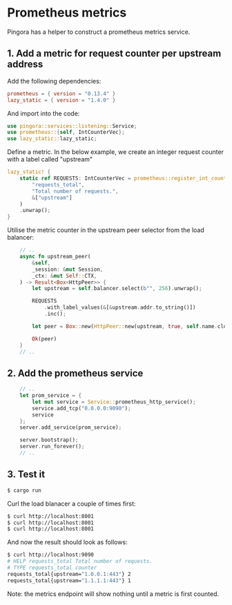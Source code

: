 # Prometheus metrics

Pingora has a helper to construct a prometheus metrics service.

## 1. Add a metric for request counter per upstream address

Add the following dependencies:

```toml
prometheus = { version = "0.13.4" }
lazy_static = { version = "1.4.0" }
```

And import into the code:

```rs
use pingora::services::listening::Service;
use prometheus::{self, IntCounterVec};
use lazy_static::lazy_static;
```

Define a metric. In the below example, we create an integer request counter with a label called "upstream"

```rs
lazy_static! {
    static ref REQUESTS: IntCounterVec = prometheus::register_int_counter_vec!(
        "requests_total",
        "Total number of requests.",
        &["upstream"]
    )
    .unwrap();
}
```

Utilise the metric counter in the upstream peer selector from the load balancer:

```rs
    // ..
    async fn upstream_peer(
        &self,
        _session: &mut Session,
        _ctx: &mut Self::CTX,
    ) -> Result<Box<HttpPeer>> {
        let upstream = self.balancer.select(b"", 256).unwrap();

        REQUESTS
            .with_label_values(&[&upstream.addr.to_string()])
            .inc();

        let peer = Box::new(HttpPeer::new(upstream, true, self.name.clone()));

        Ok(peer)
    }
    // ..
```

## 2. Add the prometheus service

```rs
    // ..
    let prom_service = {
        let mut service = Service::prometheus_http_service();
        service.add_tcp("0.0.0.0:9090");
        service
    };
    server.add_service(prom_service);

    server.bootstrap();
    server.run_forever();
    // ..
```

## 3. Test it

```sh
$ cargo run
```

Curl the load blanacer a couple of times first:

```sh
$ curl http://localhost:8001
$ curl http://localhost:8001
$ curl http://localhost:8001
```

And now the result should look as follows:

```sh
$ curl http://localhost:9090
# HELP requests_total Total number of requests.
# TYPE requests_total counter
requests_total{upstream="1.0.0.1:443"} 2
requests_total{upstream="1.1.1.1:443"} 1
```

Note: the metrics endpoint will show nothing until a metric is first counted.
